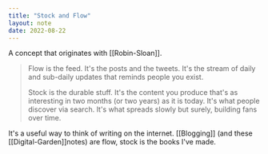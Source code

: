 ```yaml
---
title: "Stock and Flow"
layout: note
date: 2022-08-22
---
```


A concept that originates with [[Robin-Sloan]].

> Flow is the feed. It's the posts and the tweets. It's the stream of daily and sub-daily updates that reminds people you exist.
>
> Stock is the durable stuff. It's the content you produce that's as interesting in two months (or two years) as it is today. It's what people discover via search. It's what spreads slowly but surely, building fans over time.

It's a useful way to think of writing on the internet. [[Blogging]] (and these [[Digital-Garden]]notes</a>) are flow, stock is the books I've made.
